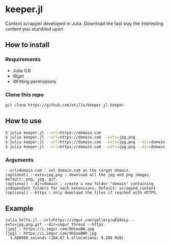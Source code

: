 # keeper.jl
Content scrapper developed in Julia. Download the fast way the interesting content you stumbled upon.

## How to install
### Requirements

- Julia 0.6
- Wget
- Writting permissions

### Clone this repo

```bash
git clone https://github.com/atille/keeper.jl keeper
```
## How to use

```bash
$ julia keeper.jl --url=https://domain.com
$ julia keeper.jl --url=https://domain.com --exts=jpg,png
$ julia keeper.jl --url=https://domain.com --exts=jpg,png --dir=domain
$ julia keeper.jl --url=https://domain.com --exts=jpg,png --dir=domain --https
```

### Arguments

```text
--url=domain.com : set domain.com as the target domain.
(optional) --exts=jpg,png : download all the jpg and png images. Default: png, jpg, gif.
(optional) --dir=domain : create a new folder "domain" containing independant folders for each extensions. Default: scrapped_content
(optional) --https : only download the files if reached with HTTPS.
```

## Example

```text
julia hello.jl --url=https://imgur.com/gallery/wEQ4oLp --exts=jpg,png,gif --dir=imgur_thread --https
[jpg] : https://i.imgur.com/XH1noBW.jpg
[jpg] : https://i.imgur.com/XH1noBWh.jpg
  1.688980 seconds (184.67 k allocations: 9.289 MiB)
```
